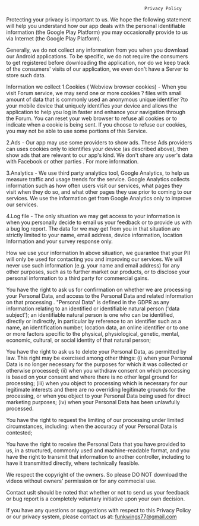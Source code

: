                                                         Privacy Policy

Protecting your privacy is important to us. We hope the following statement will help you understand how our app deals with the personal identifiable information (the Google Play Platform) you may occasionally provide to us via Internet (the Google Play Platform).

Generally, we do not collect any information from you when you download our Android applications. To be specific, we do not require the consumers to get registered before downloading the application, nor do we keep track of the consumers' visits of our application, we even don't have a Server to store such data.

Information we collect
1.Cookies ( Webview browser cookies) - When you visit Forum service, we may send one or more cookies ? files with small amount of data that is commonly used an anonymous unique identifier ?to your mobile device that uniquely identifies your device and allows the application to help you log in faster and enhance your navigation through the Forum. You can reset your web browser to refuse all cookies or to indicate when a cookie is being sent. If you choose to refuse our cookies, you may not be able to use some portions of this Service.

2.Ads - Our app may use some providers to show ads. These Ads providers can uses cookies only to identifies your device (as described above), then show ads that are relevant to our app's kind. We don't share any user's data with Facebook or other parties . For more information.

3.Analytics - We use third party analytics tool, Google Analytics, to help us measure traffic and usage trends for the service. Google Analytics collects information such as how often users visit our services, what pages they visit when they do so, and what other pages they use prior to coming to our services. We use the information get from Google Analytics only to improve our services.

4.Log file - The only situation we may get access to your information is when you personally decide to email us your feedback or to provide us with a bug log report. The data for we may get from you in that situation are strictly limited to your name, email address, device information, location Information and your survey response only.

How we use your information
In above situation, we guarantee that your PII will only be used for contacting you and improving our services. We will never use such information (e.g. your name and email address) for any other purposes, such as to further market our products, or to disclose your personal information to a third party for commercial gains.

You have the right to ask us for confirmation on whether we are processing your Personal Data, and access to the Personal Data and related information on that processing . "Personal Data" is defined in the GDPR as any information relating to an identified or identifiable natural person ('data subject'); an identifiable natural person is one who can be identified, directly or indirectly, in particular by reference to an identifier such as a name, an identification number, location data, an online identifier or to one or more factors specific to the physical, physiological, genetic, mental, economic, cultural, or social identity of that natural person;

You have the right to ask us to delete your Personal Data, as permitted by law. This right may be exercised among other things: (i) when your Personal Data is no longer necessary for the purposes for which it was collected or otherwise processed; (ii) when you withdraw consent on which processing is based on your consent and where there is no other legal ground for processing; (iii) when you object to processing which is necessary for our legitimate interests  and there are no overriding legitimate grounds for the processing, or when you object to your Personal Data being used for direct marketing purposes;  (iv) when your Personal Data has been unlawfully processed.

You have the right to request the limiting of our processing under limited circumstances, including: when the accuracy of your Personal Data is contested;

You have the right to receive the Personal Data that you have provided to us, in a structured, commonly used and machine-readable format, and you have the right to transmit that information to another controller, including to have it transmitted directly, where technically feasible.

We respect the copyright of the owners. So please DO NOT download the videos without owners’ permission or for any commecial use.

Contact usIt should be noted that whether or not to send us your feedback or bug report is a completely voluntary initiative upon your own decision.

If you have any questions or suggestions with respect to this Privacy Policy or our privacy system, please contact us at: funkwings77@gmail.com
